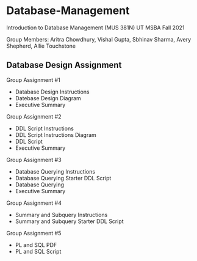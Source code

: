 # Database-Management
Introduction to Database Management (MUS 381N) UT MSBA Fall 2021

Group Members: Aritra Chowdhury, Vishal Gupta, Sbhinav Sharma, Avery Shepherd, Allie Touchstone

## Database Design Assignment
Group Assignment #1
* Database Design Instructions
* Datebase Design Diagram
* Executive Summary

Group Assignment #2
* DDL Script Instructions
* DDL Script Instructions Diagram
* DDL Script
* Executive Summary

Group Assignment #3
* Database Querying Instructions
* Database Querying Starter DDL Script
* Database Querying
* Executive Summary

Group Assignment #4
* Summary and Subquery Instructions
* Summary and Subquery Starter DDL Script

Group Assignment #5
* PL and SQL PDF
* PL and SQL Script
